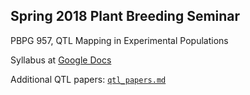 ## Spring 2018 Plant Breeding Seminar

PBPG 957, QTL Mapping in Experimental Populations

Syllabus at [Google Docs](https://docs.google.com/document/d/1i49Hv7Bn3NrahrSBlF9ARDzPuMxfr2_xtj9CbqUjpuw)

Additional QTL papers: [`qtl_papers.md`](qtl_papers.md)
